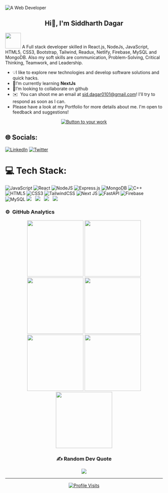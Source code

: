 ![A Web Developer](https://i.ibb.co/68W7wQf/WEB-DEVELOPER-2.gif)

<h2 align="center">Hi👋, I'm Siddharth Dagar</h2>

<img src="https://media.giphy.com/media/mGcNjsfWAjY5AEZNw6/giphy.gif" width="50">
A Full stack developer skilled in React.js, NodeJs, JavaScript, HTML5, CSS3, Bootstrap, Tailwind, Readux, Netlify, Firebase, MySQL and MongoDB. Also my soft skills are communication, Problem-Solving, Critical Thinking, Teamwork, and Leadership.

- 💡I like to explore new technologies and develop software solutions and quick hacks.
- 🌱I’m currently learning **NextJs**
- 👯I’m looking to collaborate on github 
- ✉️ &nbsp;You can shoot me an email at sid.dagar0101@gmail.com! I'll try to respond as soon as I can.
- Please have a look at my Portfolio for more details about me. I'm open to feedback and suggestions!

<!-- You can link this button to your portfolio, contact page, or a project -->
<p align="center">
  <a href="https://siddharth-dagar.vercel.app/">
    <img src="https://img.shields.io/badge/-Check%20Out%20My%20Portfolio%20-blue?style=for-the-badge&logo=appveyor" alt="Button to your work"/>
  </a>
</p>

## 🌐 Socials:
[![LinkedIn](https://img.shields.io/badge/LinkedIn-%230077B5.svg?logo=linkedin&logoColor=white)](https://linkedin.com/in/siddharthdagar25)
[![Twitter](https://img.shields.io/badge/Twitter-%231DA1F2.svg?logo=Twitter&logoColor=white)](https://twitter.com/siddharthdagar_) 

# 💻 Tech Stack:
![JavaScript](https://img.shields.io/badge/javascript-%23323330.svg?style=for-the-badge&logo=javascript&logoColor=%23F7DF1E) 
![React](https://img.shields.io/badge/react-%2320232a.svg?style=for-the-badge&logo=react&logoColor=%2361DAFB) 
![NodeJS](https://img.shields.io/badge/node.js-6DA55F?style=for-the-badge&logo=node.js&logoColor=white) 
![Express.js](https://img.shields.io/badge/express.js-%23404d59.svg?style=for-the-badge&logo=express&logoColor=%2361DAFB) 
![MongoDB](https://img.shields.io/badge/MongoDB-%234ea94b.svg?style=for-the-badge&logo=mongodb&logoColor=white) 
![C++](https://img.shields.io/badge/c++-%2300599C.svg?style=for-the-badge&logo=c%2B%2B&logoColor=white) 
![HTML5](https://img.shields.io/badge/html5-%23E34F26.svg?style=for-the-badge&logo=html5&logoColor=white) 
![CSS3](https://img.shields.io/badge/css3-%231572B6.svg?style=for-the-badge&logo=css3&logoColor=white) 
![TailwindCSS](https://img.shields.io/badge/tailwindcss-%2338B2AC.svg?style=for-the-badge&logo=tailwind-css&logoColor=white) 
![Next JS](https://img.shields.io/badge/Next-black?style=for-the-badge&logo=next.js&logoColor=white) 
![FastAPI](https://img.shields.io/badge/FastAPI-005571?style=for-the-badge&logo=fastapi) 
![Firebase](https://img.shields.io/badge/firebase-%23039BE5.svg?style=for-the-badge&logo=firebase) 
![MySQL](https://img.shields.io/badge/mysql-%2300000f.svg?style=for-the-badge&logo=mysql&logoColor=white)
<img src="https://img.shields.io/badge/Postman-FF6C37?style=flat-square&logo=Postman&logoColor=white"/> &nbsp;
<img src="https://img.shields.io/badge/React_Router-CA4245?style=flat-square&logo=react-router&logoColor=white"/> &nbsp;
<img src="https://img.shields.io/badge/Powershell-2CA5E0?style=for-the-badge&logo=powershell&logoColor=white"/> &nbsp;
<img src="https://img.shields.io/badge/java-007396?style=flat-square&logo=java&logoColor=white"/> &nbsp; </br>

### ⚙️ &nbsp;GitHub Analytics
<div align="center">
<img height="180em" src="https://github-readme-stats-eight-theta.vercel.app/api?username=Siddharth-Dagar-25&show_icons=true&theme=algolia&include_all_commits=true&count_private=true"/>
<img height="180em" src="https://github-readme-stats-eight-theta.vercel.app/api/top-langs/?username=Siddharth-Dagar-25&layout=compact&langs_count=8&theme=algolia"/>
<img height="180em" src="https://github-profile-summary-cards.vercel.app/api/cards/profile-details?username=Siddharth-Dagar-25&theme=algolia" />
<img height="180em" src="https://github-profile-summary-cards.vercel.app/api/cards/repos-per-language?username=Siddharth-Dagar-25&theme=algolia"  />
<img height="180em" src="https://github-profile-summary-cards.vercel.app/api/cards/most-commit-language?username=Siddharth-Dagar-25&theme=algolia"  />
<img height="180em" src="https://github-profile-summary-cards.vercel.app/api/cards/stats?username=Siddharth-Dagar-25&theme=algolia"/>
<img height="180em" src="https://github-profile-summary-cards.vercel.app/api/cards/productive-time?username=Siddharth-Dagar-25&theme=algolia" />
</div>

<div align="center">
  <!-- ✍️ Random Dev Quote -->
  <h3>✍️ Random Dev Quote</h3>
  <img src="https://quotes-github-readme.vercel.app/api?type=horizontal&theme=algolia"/>
  
  ---
  
  <a href="https://github.com/Siddharth-Dagar-25"><img src="https://komarev.com/ghpvc/?username=Siddharth-Dagar-25" alt="Profile Visits"></a>
  
</div>

<!-- Proudly created with GPRM ( https://gprm.itsvg.in ) -->

